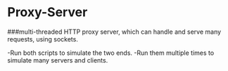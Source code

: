 # Proxy-Server
###multi-threaded HTTP proxy server, which can handle and serve many requests, using sockets.


-Run both scripts to simulate the two ends.
-Run them multiple times to simulate many servers and clients.
